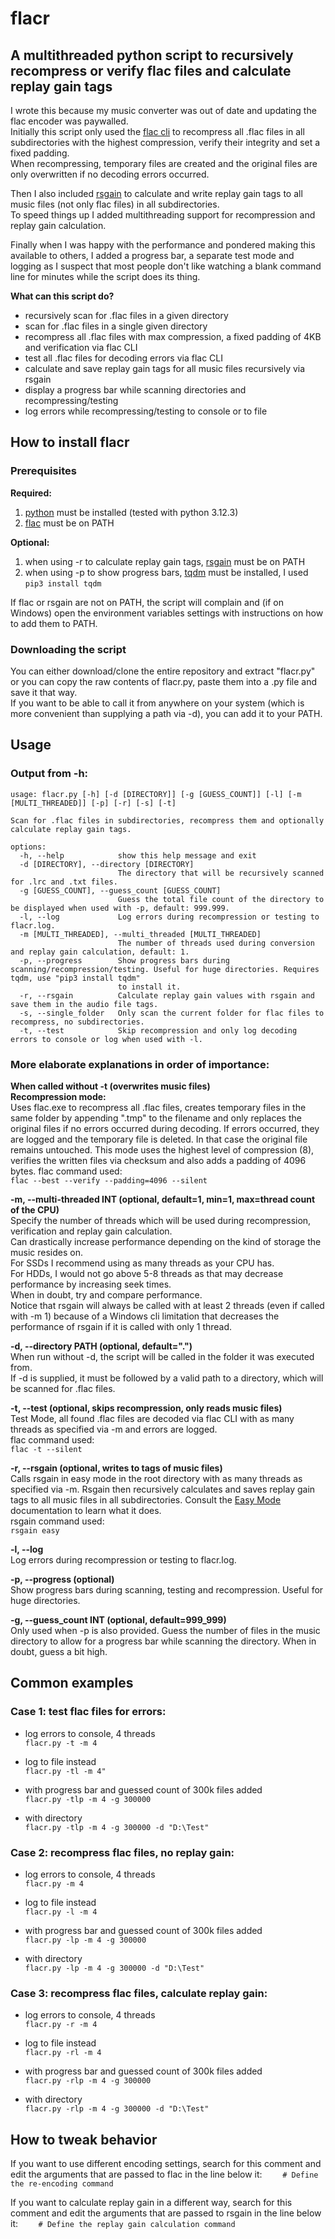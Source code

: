 # flacr

## A multithreaded python script to recursively recompress or verify flac files and calculate replay gain tags

I wrote this because my music converter was out of date and updating the flac encoder was paywalled.<br>
Initially this script only used the [flac cli](https://xiph.org/flac/documentation_tools_flac.html) to recompress all .flac files in all subdirectories with the highest compression, verify their integrity and set a fixed padding.<br>
When recompressing, temporary files are created and the original files are only overwritten if no decoding errors occurred.

Then I also included [rsgain](https://github.com/complexlogic/rsgain) to calculate and write replay gain tags to all music files (not only flac files) in all subdirectories.<br>
To speed things up I added multithreading support for recompression and replay gain calculation.

Finally when I was happy with the performance and pondered making this available to others, I added a progress bar, a separate test mode and logging as I suspect that most people don't like watching a blank command line for minutes while the script does its thing.

**What can this script do?**
  * recursively scan for .flac files in a given directory
  * scan for .flac files in a single given directory
  * recompress all .flac files with max compression, a fixed padding of 4KB and verification via flac CLI
  * test all .flac files for decoding errors via flac CLI
  * calculate and save replay gain tags for all music files recursively via rsgain
  * display a progress bar while scanning directories and recompressing/testing
  * log errors while recompressing/testing to console or to file

## How to install flacr

### Prerequisites

**Required:**
1. [python](https://www.python.org/downloads/) must be installed (tested with python 3.12.3)
2. [flac](https://xiph.org/flac/download.html) must be on PATH

**Optional:**
1. when using -r to calculate replay gain tags, [rsgain](https://github.com/complexlogic/rsgain) must be on PATH
2. when using -p to show progress bars, [tqdm](https://github.com/tqdm/tqdm) must be installed, I used `pip3 install tqdm`

If flac or rsgain are not on PATH, the script will complain and (if on Windows) open the environment variables settings with instructions on how to add them to PATH.

### Downloading the script

You can either download/clone the entire repository and extract "flacr.py" or you can copy the raw contents of flacr.py, paste them into a .py file and save it that way.<br>
If you want to be able to call it from anywhere on your system (which is more convenient than supplying a path via -d), you can add it to your PATH.

## Usage

### Output from -h:

```
usage: flacr.py [-h] [-d [DIRECTORY]] [-g [GUESS_COUNT]] [-l] [-m [MULTI_THREADED]] [-p] [-r] [-s] [-t]

Scan for .flac files in subdirectories, recompress them and optionally calculate replay gain tags.

options:
  -h, --help            show this help message and exit
  -d [DIRECTORY], --directory [DIRECTORY]
                        The directory that will be recursively scanned for .lrc and .txt files.
  -g [GUESS_COUNT], --guess_count [GUESS_COUNT]
                        Guess the total file count of the directory to be displayed when used with -p, default: 999.999.
  -l, --log             Log errors during recompression or testing to flacr.log.
  -m [MULTI_THREADED], --multi_threaded [MULTI_THREADED]
                        The number of threads used during conversion and replay gain calculation, default: 1.
  -p, --progress        Show progress bars during scanning/recompression/testing. Useful for huge directories. Requires tqdm, use "pip3 install tqdm"
                        to install it.
  -r, --rsgain          Calculate replay gain values with rsgain and save them in the audio file tags.
  -s, --single_folder   Only scan the current folder for flac files to recompress, no subdirectories.
  -t, --test            Skip recompression and only log decoding errors to console or log when used with -l.
```

### More elaborate explanations in order of importance:

**When called without -t (overwrites music files)**  
**Recompression mode:**  
Uses flac.exe to recompress all .flac files, creates temporary files in the same folder by appending ".tmp" to the filename and only replaces the original files if no errors occurred during decoding. If errors occurred, they are logged and the temporary file is deleted. In that case the original file remains untouched.
This mode uses the highest level of compression (8), verifies the written files via checksum and also adds a padding of 4096 bytes.
flac command used:<br>
`flac --best --verify --padding=4096 --silent`

**-m, --multi-threaded INT (optional, default=1, min=1, max=thread count of the CPU)**  
Specify the number of threads which will be used during recompression, verification and replay gain calculation.<br>
Can drastically increase performance depending on the kind of storage the music resides on.<br>
For SSDs I recommend using as many threads as your CPU has.<br>
For HDDs, I would not go above 5-8 threads as that may decrease performance by increasing seek times.<br>
When in doubt, try and compare performance.<br>
Notice that rsgain will always be called with at least 2 threads (even if called with -m 1) because of a Windows cli limitation that decreases the performance of rsgain if it is called with only 1 thread.

**-d, --directory PATH (optional, default=".")**  
When run without -d, the script will be called in the folder it was executed from.<br>
If -d is supplied, it must be followed by a valid path to a directory, which will be scanned for .flac files.

**-t, --test (optional, skips recompression, only reads music files)**  
Test Mode, all found .flac files are decoded via flac CLI with as many threads as specified via -m and errors are logged.<br>
flac command used:<br>
`flac -t --silent`

**-r, --rsgain (optional, writes to tags of music files)**  
Calls rsgain in easy mode in the root directory with as many threads as specified via -m. Rsgain then recursively calculates and saves replay gain tags to all music files in all subdirectories. Consult the [Easy Mode](https://github.com/complexlogic/rsgain?tab=readme-ov-file#easy-mode) documentation to learn what it does.<br>
rsgain command used:<br>
`rsgain easy`

**-l, --log**  
Log errors during recompression or testing to flacr.log.

**-p, --progress (optional)**  
Show progress bars during scanning, testing and recompression. Useful for huge directories.

**-g, --guess_count INT (optional, default=999_999)**  
Only used when -p is also provided. Guess the number of files in the music directory to allow for a progress bar while scanning the directory. When in doubt, guess a bit high.

## Common examples

### Case 1: test flac files for errors:
* log errors to console, 4 threads<br>
`flacr.py -t -m 4`

* log to file instead<br>
`flacr.py -tl -m 4"`
  
* with progress bar and guessed count of 300k files added<br>
`flacr.py -tlp -m 4 -g 300000`

* with directory<br>
`flacr.py -tlp -m 4 -g 300000 -d "D:\Test"`

### Case 2: recompress flac files, no replay gain:
* log errors to console, 4 threads<br>
`flacr.py -m 4`
  
* log to file instead<br>
`flacr.py -l -m 4` 

* with progress bar and guessed count of 300k files added<br>
`flacr.py -lp -m 4 -g 300000`

* with directory<br>
`flacr.py -lp -m 4 -g 300000 -d "D:\Test"`

### Case 3: recompress flac files, calculate replay gain:
* log errors to console, 4 threads<br>
`flacr.py -r -m 4`

* log to file instead<br>
`flacr.py -rl -m 4`
  
* with progress bar and guessed count of 300k files added<br>
`flacr.py -rlp -m 4 -g 300000`

* with directory<br>
`flacr.py -rlp -m 4 -g 300000 -d "D:\Test"`

## How to tweak behavior

If you want to use different encoding settings, search for this comment and edit the arguments that are passed to flac in the line below it:
`    # Define the re-encoding command`

If you want to calculate replay gain in a different way, search for this comment and edit the arguments that are passed to rsgain in the line below it:
`    # Define the replay gain calculation command`